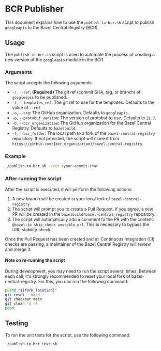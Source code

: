 # BCR Publisher

This document explains how to use the `publish-to-bcr.sh` script to publish `googleapis` to the Bazel Central Registry (BCR).

## Usage

The `publish-to-bcr.sh` script is used to automate the process of creating a new version of the `googleapis` module in the BCR.

### Arguments

The script accepts the following arguments:

*   `-r`, `--ref`: **(Required)** The git ref (commit SHA, tag, or branch) of `googleapis` to be published.
*   `-t`, `--templates_ref`: The git ref to use for the templates. Defaults to the value of `--ref`.
*   `-o`, `--org`: The GitHub organization. Defaults to `googleapis`.
*   `-p`, `--protobuf_version`: The version of protobuf to use. Defaults to `21.7`.
*   `-b`, `--bcr_organization`: The GitHub organization for the Bazel Central Registry. Defaults to `bazelbuild`.
*   `-f`, `--bcr_folder`: The local path to a fork of the `bazel-central-registry` repository. If not provided, the script will clone it from `https://github.com/{bcr_organization}/bazel-central-registry`.

### Example

```bash
./publish-to-bcr.sh --ref <your-commit-sha>
```

### After running the script

After the script is executed, it will perform the following actions:

1.  A new branch will be created in your local fork of `bazel-central-registry`.
2.  The script will prompt you to create a Pull Request. If you agree, a new PR will be created in the `bazelbuild/bazel-central-registry` repository.
3.  The script will automatically add a comment to the PR with the content: `@bazel-io skip_check unstable_url`. This is necessary to bypass the URL stability check.

Once the Pull Request has been created and all Continuous Integration (CI) checks are passing, a maintainer of the Bazel Central Registry will review and merge it.

#### Note on re-running the script

During development, you may need to run the script several times.
Between each call, it's strongly recommended to reset your local fork of bazel-central-registry.
For this, you can run the following command:

```bash
pushd "${fork_location}"
git reset --hard
git checkout main
git clean -d -f
popd
```

## Testing

To run the unit tests for the script, use the following command:

```bash
./publish-to-bcr_test.sh
```